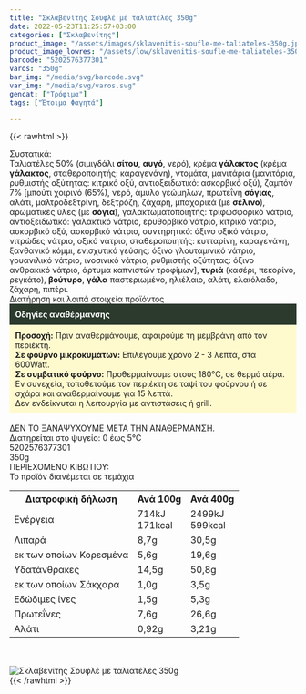 ```yaml
---
title: "Σκλαβενίτης Σουφλέ με ταλιατέλες 350g"
date: 2022-05-23T11:25:57+03:00
categories: ["Σκλαβενίτης"]
product_image: "/assets/images/sklavenitis-soufle-me-taliateles-350g.jpg"
product_image_lowres: "/assets/low/sklavenitis-soufle-me-taliateles-350g.jpg"
barcode: "5202576377301"
varos: "350g"
bar_img: "/media/svg/barcode.svg"
var_img: "/media/svg/varos.svg"
gencat: ["Τρόφιμα"]
tags: ["Έτοιμα Φαγητά"]

---
```

{{< rawhtml >}}

<div class="sload613"><div class="product"><div id="sistatika">Συστατικά:</div><div class="alltext">Ταλιατέλες 50% (σιμιγδάλι <b>σίτου</b>, <b>αυγό</b>, νερό), κρέμα <b>γάλακτος</b> (κρέμα <b>γάλακτος</b>, σταθεροποιητής: καραγενάνη), ντομάτα, μανιτάρια (μανιτάρια, ρυθμιστής οξύτητας: κιτρικό οξύ, αντιοξειδωτικό: ασκορβικό οξύ), ζαμπόν 7% [μπούτι χοιρινό (65%), νερό, άμυλο γεώμηλων, πρωτεΐνη <b>σόγιας</b>, αλάτι, μαλτροδεξτρίνη, δεξτρόζη, ζάχαρη, μπαχαρικά (με <b>σέλινο</b>), αρωματικές ύλες (με <b>σόγια</b>), γαλακτωματοποιητής: τριφωσφορικό νάτριο, αντιοξειδωτικό: γαλακτικό νάτριο, ερυθορβικό νάτριο, κιτρικό νάτριο, ασκορβικό οξύ, ασκορβικό νάτριο, συντηρητικό: όξινο οξικό νάτριο, νιτρώδες νάτριο, οξικό νάτριο, σταθεροποιητής: κυτταρίνη, καραγενάνη, ξανθανικό κόμμι, ενισχυτικό γεύσης: όξινο γλουταμινικό νάτριο, γουανιλικό νάτριο, ινοσινικό νάτριο, ρυθμιστής οξύτητας: όξινο ανθρακικό νάτριο, άρτυμα καπνιστών τροφίμων], <b>τυριά</b> (κασέρι, πεκορίνο, ρεγκάτο), <b>βούτυρο</b>, <b>γάλα</b> παστεριωμένο, ηλιέλαιο, αλάτι, ελαιόλαδο, ζάχαρη, πιπέρι.<br></div><div id="loipa">Διατήρηση και λοιπά στοιχεία προϊόντος</div><div class="alltext"><div style="background:#2b3a2d;padding:10px;color:#fff"><b>Οδηγίες αναθέρμανσης</b></div><div style="background:#ffface;padding:10px;"><b>Προσοχή:</b> Πριν αναθερμάνουμε, αφαιρούμε τη μεμβράνη από τον περιέκτη.<br><b>Σε φούρνο μικροκυμάτων:</b> Επιλέγουμε χρόνο 2 - 3 λεπτά, στα 600Watt.<br><b>Σε συμβατικό φούρνο:</b> Προθερμαίνουμε στους 180°C, σε θερμό αέρα. Εν συνεχεία, τοποθετούμε τον περιέκτη σε ταψί του φούρνου ή σε σχάρα και αναθερμαίνουμε για 15 λεπτά.<br>Δεν ενδείκνυται η λειτουργία με αντιστάσεις ή grill.</div><br>ΔΕΝ ΤΟ ΞΑΝΑΨΥΧΟΥΜΕ ΜΕΤΑ ΤΗΝ ΑΝΑΘΕΡΜΑΝΣΗ.<br>Διατηρείται στο ψυγείο: 0 έως 5°C<br></div><div id="barcode"><div id="barimage1"></div><span id="bartext">5202576377301</span></div><div id="varos"><div id="varosimage1"></div><span id="varostext">350g</span></div><div id="kivotio">ΠΕΡΙΕΧΟΜΕΝΟ ΚΙΒΩΤΙΟΥ:<br>Το προϊόν διανέμεται σε τεμάχια</div><div class="tabout"><table id="diatable"><tbody><tr><th>Διατροφική δήλωση</th><th>Ανά 100g</th><th>Ανά 400g</th></tr><tr><td class="texr2">Ενέργεια</td><td class="texr">714kJ<br>171kcal</td><td class="texr">2499kJ<br>599kcal</td></tr><tr><td class="texr2">Λιπαρά</td><td class="texr">8,7g</td><td class="texr">30,5g</td></tr><tr><td class="gray">εκ των οποίων Κορεσµένα</td><td class="gray2">5,6g</td><td class="gray2">19,6g</td></tr><tr><td class="texr2">Yδατάνθρακες</td><td class="texr">14,5g</td><td class="texr">50,8g</td></tr><tr><td class="gray">εκ των οποίων Σάκχαρα</td><td class="gray2">1,0g</td><td class="gray2">3,5g</td></tr><tr><td class="texr2">Eδώδιμες ίνες</td><td class="texr">1,5g</td><td class="texr">5,3g</td></tr><tr><td class="texr2">Πρωτεΐνες</td><td class="texr">7,6g</td><td class="texr">26,6g</td></tr><tr><td class="texr2">Αλάτι</td><td class="texr">0,92g</td><td class="texr">3,21g</td></tr></tbody></table></div><br><br><div class="pimg"><img alt="Σκλαβενίτης Σουφλέ με ταλιατέλες 350g" title="Σκλαβενίτης Σουφλέ με ταλιατέλες 350g" src="/assets/images/sklavenitis-soufle-me-taliateles-350g.jpg"></div></div></div>
{{< /rawhtml >}}


